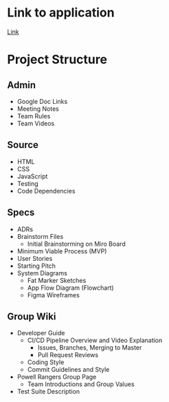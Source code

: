 # Link to application
[Link](https://asherbav.github.io/cse110-w21-group9/source/)

# Project Structure

## Admin

- Google Doc Links
- Meeting Notes
- Team Rules
- Team Videos

## Source

- HTML
- CSS
- JavaScript
- Testing
- Code Dependencies

## Specs

- ADRs
- Brainstorm Files
  - Initial Brainstorming on Miro Board
- Minimum Viable Process (MVP)
- User Stories
- Starting Pitch
- System Diagrams
  - Fat Marker Sketches
  - App Flow Diagram (Flowchart)
  - Figma Wireframes

## Group Wiki

- Developer Guide
  - CI/CD Pipeline Overview and Video Explanation
    - Issues, Branches, Merging to Master
    - Pull Request Reviews
  - Coding Style
  - Commit Guidelines and Style
- Powell Rangers Group Page
  - Team Introductions and Group Values
- Test Suite Description
